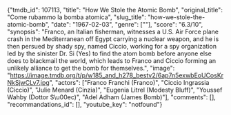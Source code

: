 {"tmdb_id": 107113, "title": "How We Stole the Atomic Bomb", "original_title": "Come rubammo la bomba atomica", "slug_title": "how-we-stole-the-atomic-bomb", "date": "1967-02-03", "genre": [""], "score": "6.3/10", "synopsis": "Franco, an Italian fisherman, witnesses a U.S. Air Force plane crash in the Mediterranean off Egypt carrying a nuclear weapon, and he is then persued by shady spy, named Ciccio, working for a spy organization led by the sinister Dr. Si (Yes) to find the atom bomb before anyone else does to blackmail the world, which leads to Franco and Ciccio forming an unlikely alliance to get the bomb for themselves.", "image": "https://image.tmdb.org/t/p/w185_and_h278_bestv2/6ap7n5exwbEoUCosKrNkSjwCLv7.jpg", "actors": ["Franco Franchi (Franco)", "Ciccio Ingrassia (Ciccio)", "Julie Menard (Cinzia)", "Eugenia Litrel (Modesty Bluff)", "Youssef Wahby (Dottor S\u00ec)", "Adel Adham (James Bomb)"], "comments": [], "recommandations_id": [], "youtube_key": "notfound"}